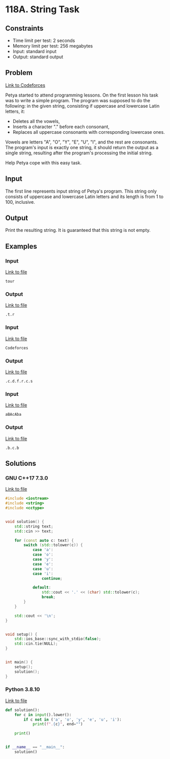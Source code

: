 # 118A. String Task

## Constraints

  - Time limit per test: 2 seconds
  - Memory limit per test: 256 megabytes
  - Input: standard input
  - Output: standard output

## Problem

[Link to Codeforces](https://codeforces.com/problemset/problem/118/A)

Petya started to attend programming lessons. On the first lesson his task was to write a simple program. The program was supposed to do the following: in the given string, consisting if uppercase and lowercase Latin letters, it:

  - Deletes all the vowels,
  - Inserts a character "." before each consonant,
  - Replaces all uppercase consonants with corresponding lowercase ones.

Vowels are letters "A", "O", "Y", "E", "U", "I", and the rest are consonants. The program's input is exactly one string, it should return the output as a single string, resulting after the program's processing the initial string.

Help Petya cope with this easy task.

## Input

The first line represents input string of Petya's program. This string only consists of uppercase and lowercase Latin letters and its length is from 1 to 100, inclusive.

## Output

Print the resulting string. It is guaranteed that this string is not empty.

## Examples

### Input

[Link to file](input_0.txt)

```
tour
```

### Output

[Link to file](expected_0.txt)

```
.t.r
```

### Input

[Link to file](input_1.txt)

```
Codeforces
```

### Output

[Link to file](expected_1.txt)

```
.c.d.f.r.c.s
```

### Input

[Link to file](input_2.txt)

```
aBAcAba
```

### Output

[Link to file](expected_2.txt)

```
.b.c.b
```

## Solutions

### GNU C++17 7.3.0

[Link to file](solution.cpp)

```cpp
#include <iostream>
#include <string>
#include <cctype>


void solution() {
    std::string text;
    std::cin >> text;

    for (const auto c: text) {
        switch (std::tolower(c)) {
            case 'a':
            case 'o':
            case 'y':
            case 'e':
            case 'u':
            case 'i':
                continue;

            default:
                std::cout << '.' << (char) std::tolower(c);
                break;
        }
    }

    std::cout << '\n';
}


void setup() {
    std::ios_base::sync_with_stdio(false);
    std::cin.tie(NULL);
}


int main() {
    setup();
    solution();
}
```

### Python 3.8.10

[Link to file](solution.py)

```python
def solution():
    for c in input().lower():
        if c not in ('a', 'o', 'y', 'e', 'u', 'i'):
            print(f".{c}", end="")

    print()


if __name__ == "__main__":
    solution()
```
